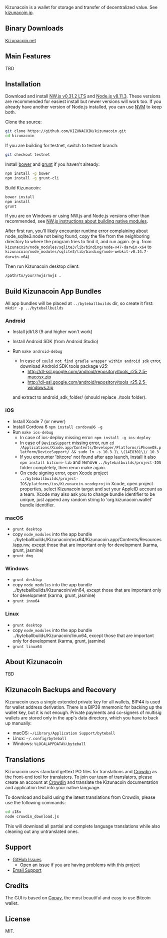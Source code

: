 Kizunacoin is a wallet for storage and transfer of decentralized value.  See [kizunacoin.jp](https://kizunacoin.jp/).

## Binary Downloads

[Kizunacoin.net](https://www.kizuncaoin.net/)

## Main Features

TBD

## Installation

Download and install [NW.js v0.31.2 LTS](https://dl.nwjs.io/v0.31.2) and [Node.js v8.11.3](https://nodejs.org/download/release/v5.12.0/).  These versions are recommended for easiest install but newer versions will work too.  If you already have another version of Node.js installed, you can use [NVM](https://github.com/creationix/nvm) to keep both.

Clone the source:

```sh
git clone https://github.com/KIZUNACOIN/kizunacoin.git
cd kizunacoin
```

If you are building for testnet, switch to testnet branch:
```sh
git checkout testnet
```

Install [bower](http://bower.io/) and [grunt](http://gruntjs.com/getting-started) if you haven't already:

```sh
npm install -g bower
npm install -g grunt-cli
```

Build Kizunacoin:

```sh
bower install
npm install
grunt
```
If you are on Windows or using NW.js and Node.js versions other than recommended, see [NW.js instructions about building native modules](http://docs.nwjs.io/en/latest/For%20Users/Advanced/Use%20Native%20Node%20Modules/).

After first run, you'll likely encounter runtime error complaining about node_sqlite3.node not being found, copy the file from the neighboring directory to where the program tries to find it, and run again. (e.g. from `kizunacoin/node_modules/sqlite3/lib/binding/node-v47-darwin-x64` to `kizunacoin/node_modules/sqlite3/lib/binding/node-webkit-v0.14.7-darwin-x64`)

Then run Kizunacoin desktop client:

```sh
/path/to/your/nwjs/nwjs .
```

## Build Kizunacoin App Bundles

All app bundles will be placed at `../byteballbuilds` dir, so create it first: `mkdir -p ../byteballbuilds`


### Android
- Install jdk1.8 (9 and higher won't work)
- Install Android SDK (from Android Studio)
- Run `make android-debug`
  * In case of `could not find gradle wrapper within android sdk` error, download Android SDK tools package v25:
    * http://dl-ssl.google.com/android/repository/tools_r25.2.5-macosx.zip
    * http://dl-ssl.google.com/android/repository/tools_r25.2.5-windows.zip

  and extract to android_sdk_folder/ (should replace ./tools folder).

### iOS

- Install Xcode 7 (or newer)
- Install Cordova 6 `npm install cordova@6 -g`
- Run `make ios-debug`
  * In case of ios-deploy missing error: `npm install -g ios-deploy`
  * In case of `DeviceSupport` missing error, run `cd /Applications/Xcode.app/Contents/Developer/Platforms/iPhoneOS.platform/DeviceSupport/ && sudo ln -s 10.3.1\ \(14E8301\)/ 10.3`
  * If you encounter 'bitcore' not found after app launch, install it also `npm install bitcore-lib` and remove `../bytebalbuilds/project-IOS` folder completely, then rerun make again.
  * On code signing error, open Xcode project `../byteballbuilds/project-IOS/platforms/ios/Kizunacoin.xcodeproj` in Xcode, open project properties, select Kizunacoin target and set your AppleID account as a team. Xcode may also ask you to change bundle identifier to be unique, just append any random string to 'org.kizunacoin.wallet' bundle identifier.

### macOS

- `grunt desktop`
- copy `node_modules` into the app bundle ../byteballbuilds/Kizunacoin/osx64/Kizunacoin.app/Contents/Resources/app.nw, except those that are important only for development (karma, grunt, jasmine)
- `grunt dmg`

### Windows

- `grunt desktop`
- copy `node_modules` into the app bundle ../byteballbuilds/Kizunacoin/win64, except those that are important only for development (karma, grunt, jasmine)
- `grunt inno64`

### Linux

- `grunt desktop`
- copy `node_modules` into the app bundle ../byteballbuilds/Kizunacoin/linux64, except those that are important only for development (karma, grunt, jasmine)
- `grunt linux64`


## About Kizunacoin

TBD

## Kizunacoin Backups and Recovery

Kizunacoin uses a single extended private key for all wallets, BIP44 is used for wallet address derivation.  There is a BIP39 mnemonic for backing up the wallet key, but it is not enough.  Private payments and co-signers of multisig wallets are stored only in the app's data directory, which you have to back up manually:

* macOS: `~/Library/Application Support/byteball`
* Linux: `~/.config/byteball`
* Windows: `%LOCALAPPDATA%\byteball`


## Translations

Kizunacoin uses standard gettext PO files for translations and [Crowdin](https://crowdin.com/project/kizunacoin) as the front-end tool for translators. To join our team of translators, please create an account at [Crowdin](https://crowdin.com) and translate the Kizunacoin documentation and application text into your native language.

To download and build using the latest translations from Crowdin, please use the following commands:

```sh
cd i18n
node crowdin_download.js
```

This will download all partial and complete language translations while also cleaning out any untranslated ones.


## Support

* [GitHub Issues](https://github.com/KIZUNACOIN/kizunacoin/issues)
  * Open an issue if you are having problems with this project
* [Email Support](mailto:kizunacoin@kizunacoin.jp)

## Credits

The GUI is based on [Copay](https://github.com/bitpay/copay), the most beautiful and easy to use Bitcoin wallet.

## License

MIT.
